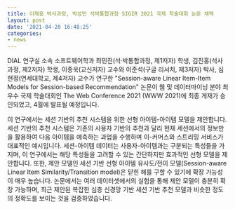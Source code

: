 ```yaml
---
title: 이재웅 박사과정, 박성민 석박통합과정 SIGIR 2021 국제 학술대회 논문 채택
layout: post
date: '2021-04-20 16:48:25'
categories:
- news
---
```


DIAL 연구실 소속 소프트웨어학과 최민진(석·박통합과정, 제1저자) 학생, 김진홍(석사과정, 제2저자) 학생, 이종욱(교신저자) 교수와 이준석(구글 리서치, 제3저자) 박사, 심현정(연세대학교, 제4저자) 교수가 연구한 "Session-aware Linear Item-Item Models for Session-based Recommendation" 논문이 웹 및 데이터마이닝 분야 최우수 국제 학술대회인 The Web Conference 2021 (WWW 2021)에 최종 게재가 승인되었고, 4월에 발표될 예정입니다. 

이 연구에서는 세션 기반의 추천 시스템을 위한 선형 아이템-아이템 모델을 제안합니다. 세션 기반의 추천 시스템은 기존의 사용자 기반의 추천과 달리 현재 세션에서의 정보만을 활용하여 다음 아이템을 예측하는 과업을 수행하며 이-커머스와 스트리밍 서비스가 대표적인 예시입니다. 세션-아이템 데이터는 사용자-아이템과는 구분되는 특성들을 가지며, 이 연구에서는 해당 특성들을 고려할 수 있는 간단하지만 효과적인 선형 모델을 제안합니다. 또한, 제안 모델인 세션 기반 선형 아이템 유사도/전이 모델(Session-aware Linear Item Similarity/Transition model)은 닫힌 해를 구할 수 있기에 확장 가능성이 매우 높습니다. 논문에서는 여러 데이터셋에서의 실험을 통해 제안 모델이 충분히 확장 가능하며, 최근 제안된 복잡한 심층 신경망 기반 세션 기반 추천 모델과 비슷한 정도의 정확도를 보이는 것을 검증하였습니다.